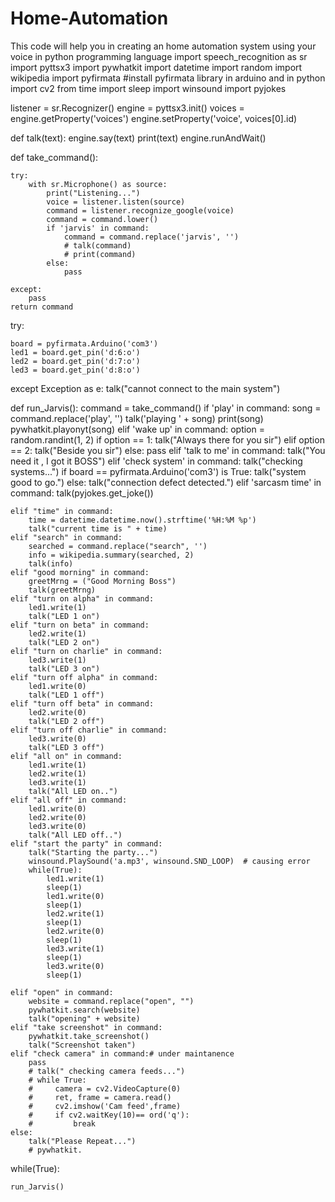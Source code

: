 # Home-Automation
This code will help you in creating an home automation system using your voice in python programming language
import speech_recognition as sr
import pyttsx3
import pywhatkit
import datetime
import random
import wikipedia
import pyfirmata #install pyfirmata library in arduino and in python
import cv2
from time import sleep
import winsound
import pyjokes


listener = sr.Recognizer()
engine = pyttsx3.init()
voices = engine.getProperty('voices')
engine.setProperty('voice', voices[0].id)


def talk(text):
    engine.say(text)
    print(text)
    engine.runAndWait()


def take_command():

    try:
        with sr.Microphone() as source:
            print("Listening...")
            voice = listener.listen(source)
            command = listener.recognize_google(voice)
            command = command.lower()
            if 'jarvis' in command:
                command = command.replace('jarvis', '')
                # talk(command)
                # print(command)
            else:
                pass

    except:
        pass
    return command


try:

    board = pyfirmata.Arduino('com3')
    led1 = board.get_pin('d:6:o')
    led2 = board.get_pin('d:7:o')
    led3 = board.get_pin('d:8:o')

except Exception as e:
    talk("cannot connect to the main system")


def run_Jarvis():
    command = take_command()
    if 'play' in command:
        song = command.replace('play', '')
        talk('playing ' + song)
        print(song)
        pywhatkit.playonyt(song)
    elif 'wake up' in command:
        option = random.randint(1, 2)
        if option == 1:
            talk("Always there for you sir")
        elif option == 2:
            talk("Beside you sir")
        else:
            pass
    elif 'talk to me' in command:
        talk("You need it , I got it BOSS")
    elif 'check system' in command:
        talk("checking systems...")
        if board == pyfirmata.Arduino('com3') is True:
            talk("system good to go.")
        else:
            talk("connection defect detected.")
    elif 'sarcasm time' in command:
        talk(pyjokes.get_joke())

    elif "time" in command:
        time = datetime.datetime.now().strftime('%H:%M %p')
        talk("current time is " + time)
    elif "search" in command:
        searched = command.replace("search", '')
        info = wikipedia.summary(searched, 2)
        talk(info)
    elif "good morning" in command:
        greetMrng = ("Good Morning Boss")
        talk(greetMrng)
    elif "turn on alpha" in command:
        led1.write(1)
        talk("LED 1 on")
    elif "turn on beta" in command:
        led2.write(1)
        talk("LED 2 on")
    elif "turn on charlie" in command:
        led3.write(1)
        talk("LED 3 on")
    elif "turn off alpha" in command:
        led1.write(0)
        talk("LED 1 off")
    elif "turn off beta" in command:
        led2.write(0)
        talk("LED 2 off")
    elif "turn off charlie" in command:
        led3.write(0)
        talk("LED 3 off")
    elif "all on" in command:
        led1.write(1)
        led2.write(1)
        led3.write(1)
        talk("All LED on..")
    elif "all off" in command:
        led1.write(0)
        led2.write(0)
        led3.write(0)
        talk("All LED off..")
    elif "start the party" in command:
        talk("Starting the party...")
        winsound.PlaySound('a.mp3', winsound.SND_LOOP)  # causing error
        while(True):
            led1.write(1)
            sleep(1)
            led1.write(0)
            sleep(1)
            led2.write(1)
            sleep(1)
            led2.write(0)
            sleep(1)
            led3.write(1)
            sleep(1)
            led3.write(0)
            sleep(1)

    elif "open" in command:
        website = command.replace("open", "")
        pywhatkit.search(website)
        talk("opening" + website)
    elif "take screenshot" in command:
        pywhatkit.take_screenshot()
        talk("Screenshot taken")
    elif "check camera" in command:# under maintanence
        pass
        # talk(" checking camera feeds...")
        # while True:
        #     camera = cv2.VideoCapture(0)
        #     ret, frame = camera.read()
        #     cv2.imshow('Cam feed',frame)
        #     if cv2.waitKey(10)== ord('q'):
        #         break
    else:
        talk("Please Repeat...")
        # pywhatkit.


while(True):

    run_Jarvis()
